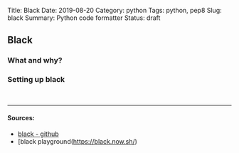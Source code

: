 Title: Black
Date: 2019-08-20
Category: python
Tags: python, pep8
Slug: black
Summary: Python code formatter
Status: draft


## Black

### What and why?

### Setting up black


<br>

----------------
#### Sources:
* [black - github](https://github.com/psf/black)
* [black playground(https://black.now.sh/)
